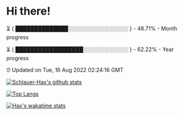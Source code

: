# Hi there!

⏳ { ██████████████░░░░░░░░░░░░░░░░ } - 48.71% - Month progress

⏳ { ██████████████████░░░░░░░░░░░░ } - 62.22% - Year progress

⏰ Updated on Tue, 16 Aug 2022 02:24:16 GMT


[![Schlauer-Hax's github stats](https://github-readme-stats.vercel.app/api?username=Schlauer-Hax&show_icons=true&theme=dark&count_private=true)](https://github.com/Schlauer-Hax)


[![Top Langs](https://github-readme-stats.vercel.app/api/top-langs/?username=Schlauer-Hax&layout=compact&theme=dark)](https://github.com/Schlauer-Hax?tab=repositories)


[![Hax's wakatime stats](https://github-readme-stats.vercel.app/api/wakatime?username=Hax&theme=dark)](https://wakatime.com/@Hax)


